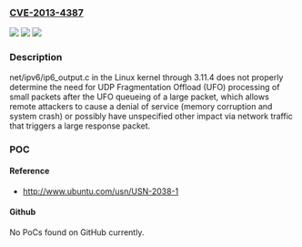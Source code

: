 ### [CVE-2013-4387](https://cve.mitre.org/cgi-bin/cvename.cgi?name=CVE-2013-4387)
![](https://img.shields.io/static/v1?label=Product&message=n%2Fa&color=blue)
![](https://img.shields.io/static/v1?label=Version&message=%3D%20n%2Fa%20&color=brighgreen)
![](https://img.shields.io/static/v1?label=Vulnerability&message=n%2Fa&color=brighgreen)

### Description

net/ipv6/ip6_output.c in the Linux kernel through 3.11.4 does not properly determine the need for UDP Fragmentation Offload (UFO) processing of small packets after the UFO queueing of a large packet, which allows remote attackers to cause a denial of service (memory corruption and system crash) or possibly have unspecified other impact via network traffic that triggers a large response packet.

### POC

#### Reference
- http://www.ubuntu.com/usn/USN-2038-1

#### Github
No PoCs found on GitHub currently.

